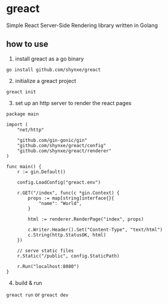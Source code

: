 # greact
Simple React Server-Side Rendering library written in Golang

## how to use
1. install greact as a go binary

```go install github.com/shynxe/greact```

2. initialize a greact project

```greact init```

3. set up an http server to render the react pages

```
package main

import (
	"net/http"

	"github.com/gin-gonic/gin"
	"github.com/shynxe/greact/config"
	"github.com/shynxe/greact/renderer"
)

func main() {
	r := gin.Default()

	config.LoadConfig("greact.env")

	r.GET("/index", func(c *gin.Context) {
		props := map[string]interface{}{
			"name": "World",
		}

		html := renderer.RenderPage("index", props)

		c.Writer.Header().Set("Content-Type", "text/html")
		c.String(http.StatusOK, html)
	})

	// serve static files
	r.Static("/public", config.StaticPath)

	r.Run("localhost:8080")
}
```
4. build & run

```greact run``` or ```greact dev```

